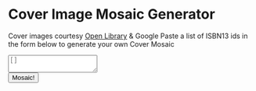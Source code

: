 # Cover Image Mosaic Generator
Cover images courtesy [Open Library](https://openlibrary.org/) & Google
Paste a list of ISBN13 ids in the form below to generate your own Cover Mosaic
<form action="https://test-j7fvcrsyma-uc.a.run.app/" method="POST"><div><textarea name="ids" placeholder="[]"></textarea></div><div><button>Mosaic!</button></div></form>